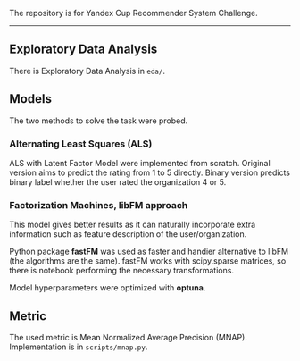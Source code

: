 The repository is for Yandex Cup Recommender System Challenge.

--- 
## Exploratory Data Analysis
There is Exploratory Data Analysis in `eda/`.

## Models
The two methods to solve the task were probed. 

### Alternating Least Squares (ALS)
ALS with Latent Factor Model were implemented from scratch. Original version aims to predict the rating from 1 to 5 directly. Binary version predicts binary label whether the user rated the organization 4 or 5. 

### Factorization Machines, libFM approach
This model gives better results as it can naturally incorporate extra information such as feature description of the user/organization. 

Python package **fastFM** was used as faster and handier alternative to libFM (the algorithms are the same). fastFM works with scipy.sparse matrices, so there is notebook performing the necessary transformations.

Model hyperparameters were optimized with **optuna**.

## Metric
The used metric is Mean Normalized Average Precision (MNAP). Implementation is in `scripts/mnap.py`.

